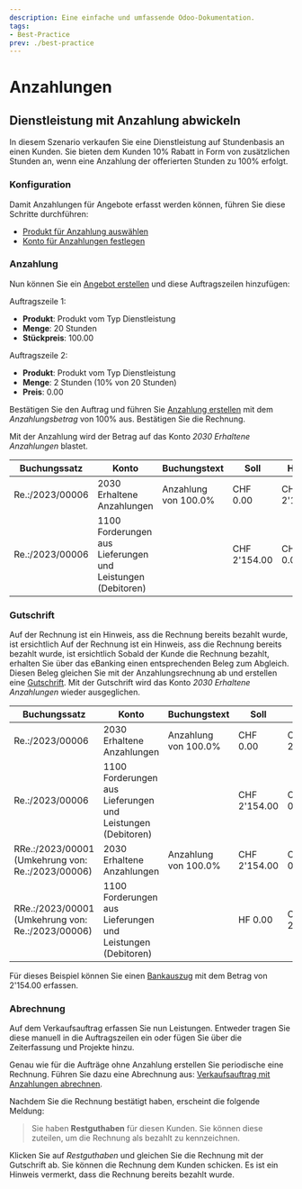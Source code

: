 ```yaml
---
description: Eine einfache und umfassende Odoo-Dokumentation.
tags:
- Best-Practice
prev: ./best-practice
---
```

# Anzahlungen

## Dienstleistung mit Anzahlung abwickeln

In diesem Szenario verkaufen Sie eine Dienstleistung auf Stundenbasis an einen Kunden. Sie bieten dem Kunden 10% Rabatt in Form von zusätzlichen Stunden an, wenn eine Anzahlung der offerierten Stunden zu 100% erfolgt. 

### Konfiguration

Damit Anzahlungen für Angebote erfasst werden können, führen Sie diese Schritte durchführen:

* [Produkt für Anzahlung auswählen](Verkauf%20Abrechnung.md#Produkt%20für%20Anzahlung%20auswählen)
* [Konto für Anzahlungen festlegen](Finanzen%20Zahlungen.md#Konto%20für%20Anzahlungen%20festlegen)

### Anzahlung

Nun können Sie ein [Angebot erstellen](Verkauf.md#Angebot%20erstellen) und diese Auftragszeilen hinzufügen:

Auftragszeile 1:
* **Produkt**: Produkt vom Typ Dienstleistung
* **Menge**: 20 Stunden
* **Stückpreis**: 100.00

Auftragszeile 2:
* **Produkt**: Produkt vom Typ Dienstleistung
* **Menge**: 2 Stunden (10% von 20 Stunden)
* **Preis**: 0.00 

Bestätigen Sie den Auftrag und führen Sie [Anzahlung erstellen](Verkauf%20Abrechnung.md#Anzahlung%20erstellen) mit dem *Anzahlungsbetrag* von 100% aus. Bestätigen Sie die Rechnung.

Mit der Anzahlung wird der Betrag auf das Konto *2030 Erhaltene Anzahlungen* blastet.

| Buchungssatz    | Konto                                                       | Buchungstext         | Soll         | Haben        |
| --------------- | ----------------------------------------------------------- | -------------------- | ------------ | ------------ |
| Re.:/2023/00006 | 2030 Erhaltene Anzahlungen                                  | Anzahlung von 100.0% | CHF 0.00     | CHF 2'154.00 |
| Re.:/2023/00006 | 1100 Forderungen aus Lieferungen und Leistungen (Debitoren) |                      | CHF 2'154.00 | CHF 0.00     |

### Gutschrift
 Auf der Rechnung ist ein Hinweis, ass die Rechnung bereits bezahlt wurde, ist ersichtlich Auf der Rechnung ist ein Hinweis, ass die Rechnung bereits bezahlt wurde, ist ersichtlich
Sobald der Kunde die Rechnung bezahlt, erhalten Sie über das eBanking einen entsprechenden Beleg zum Abgleich. Diesen Beleg gleichen Sie mit der Anzahlungsrechnung ab und erstellen eine [Gutschrift](Abrechnung.md#Gutschrift%20erstellen). Mit der Gutschrift wird das Konto *2030 Erhaltene Anzahlungen* wieder ausgeglichen.

| Buchungssatz                                      | Konto                                                       | Buchungstext         | Soll         | Haben        |
| ------------------------------------------------- | ----------------------------------------------------------- | -------------------- | ------------ | ------------ |
| Re.:/2023/00006                                   | 2030 Erhaltene Anzahlungen                                  | Anzahlung von 100.0% | CHF 0.00     | CHF 2'154.00 |
| Re.:/2023/00006                                   | 1100 Forderungen aus Lieferungen und Leistungen (Debitoren) |                      | CHF 2'154.00 | CHF 0.00     |
| RRe.:/2023/00001 (Umkehrung von: Re.:/2023/00006) | 2030 Erhaltene Anzahlungen                                  | Anzahlung von 100.0% | CHF 2'154.00 | CHF 0.00     |
| RRe.:/2023/00001 (Umkehrung von: Re.:/2023/00006) | 1100 Forderungen aus Lieferungen und Leistungen (Debitoren) |                      | HF 0.00      | CHF 2'154.00 |

Für dieses Beispiel können Sie einen [Bankauszug](Finanzen%20Abstimmung#Bankauszug%20erfassen) mit dem Betrag von 2'154.00 erfassen.

### Abrechnung

Auf dem Verkaufsauftrag erfassen Sie nun Leistungen. Entweder tragen Sie diese manuell in die Auftragszeilen ein oder fügen Sie über die Zeiterfassung und Projekte hinzu.

Genau wie für die Aufträge ohne Anzahlung erstellen Sie periodische eine Rechnung. Führen Sie dazu eine Abrechnung aus: [Verkaufsauftrag mit Anzahlungen abrechnen](Verkauf%20Abrechnung.md#Verkaufsauftrag%20mit%20Anzahlungen%20abrechnen).

Nachdem Sie die Rechnung bestätigt haben, erscheint die folgende Meldung:

> Sie haben **Restguthaben** für diesen Kunden. Sie können diese zuteilen, um die Rechnung als bezahlt zu kennzeichnen.

Klicken Sie auf *Restguthaben* und gleichen Sie die Rechnung mit der Gutschrift ab. Sie können die Rechnung dem Kunden schicken. Es ist ein Hinweis vermerkt, dass die Rechnung bereits bezahlt wurde.
